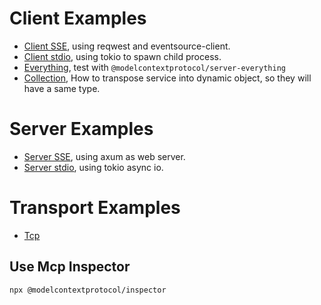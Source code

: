 # Client Examples

- [Client SSE](clients/src/sse.rs), using reqwest and eventsource-client.
- [Client stdio](clients/src/std_io.rs), using tokio to spawn child process.
- [Everything](clients/src/everything_stdio.rs), test with `@modelcontextprotocol/server-everything`
- [Collection](clients/src/collection.rs), How to transpose service into dynamic object, so they will have a same type.

# Server Examples

- [Server SSE](clients/src/axum.rs), using axum as web server. 
- [Server stdio](clients/src/std_io.rs), using tokio async io. 


# Transport Examples

- [Tcp](transport/src/tcp.rs)

## Use Mcp Inspector
```sh
npx @modelcontextprotocol/inspector
```